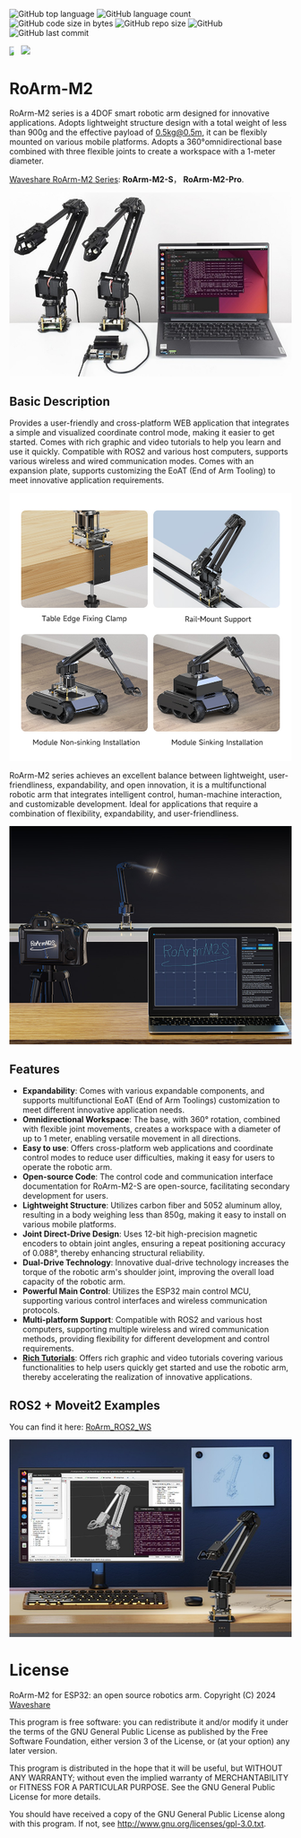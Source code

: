 ![GitHub top language](https://img.shields.io/github/languages/top/effectsmachine/roarm_m2) ![GitHub language count](https://img.shields.io/github/languages/count/effectsmachine/roarm_m2)
![GitHub code size in bytes](https://img.shields.io/github/languages/code-size/effectsmachine/roarm_m2)
![GitHub repo size](https://img.shields.io/github/repo-size/effectsmachine/roarm_m2) ![GitHub](https://img.shields.io/github/license/effectsmachine/roarm_m2) ![GitHub last commit](https://img.shields.io/github/last-commit/effectsmachine/roarm_m2)

<div style="display: inline-flex; align-items: center;">
  <!-- Video Thumbnail -->
  <a href="https://www.youtube.com/watch?v=PstPVWVywZc" target="_blank" style="display: inline-block;">
    <img src="https://img.youtube.com/vi/PstPVWVywZc/0.jpg" style="width: 50%; display: block;">
  </a>
  <br>
  <!-- Play Button -->
  <a href="https://www.youtube.com/watch?v=PstPVWVywZc" target="_blank" style="display: inline-block;">
    <img src="https://upload.wikimedia.org/wikipedia/commons/b/b8/YouTube_play_button_icon_%282013%E2%80%932017%29.svg" 
         style="width: 50px; height: auto; margin-left: 5px;">
  </a>
</div>

# RoArm-M2
RoArm-M2 series is a 4DOF smart robotic arm designed for innovative applications. Adopts lightweight structure design with a total weight of less than 900g and the effective payload of 0.5kg@0.5m, it can be flexibly mounted on various mobile platforms. Adopts a 360°omnidirectional base combined with three flexible joints to create a workspace with a 1-meter diameter.

[Waveshare RoArm-M2 Series](https://www.waveshare.com/roarm-m2-s.htm): **RoArm-M2-S**， **RoArm-M2-Pro**.

![](./media/RoArm-M2-S-details-37.jpg)

## Basic Description
Provides a user-friendly and cross-platform WEB application that integrates a simple and visualized coordinate control mode, making it easier to get started. Comes with rich graphic and video tutorials to help you learn and use it quickly. Compatible with ROS2 and various host computers, supports various wireless and wired communication modes. Comes with an expansion plate, supports customizing the EoAT (End of Arm Tooling) to meet innovative application requirements.

![](./media/RoArm-M2-S-details-39.jpg)

RoArm-M2 series achieves an excellent balance between lightweight, user-friendliness, expandability, and open innovation, it is a multifunctional robotic arm that integrates intelligent control, human-machine interaction, and customizable development. Ideal for applications that require a combination of flexibility, expandability, and user-friendliness.

![](./media/RoArm-M2-S-details-59.jpg)

## Features
- **Expandability**: Comes with various expandable components, and supports multifunctional EoAT (End of Arm Toolings) customization to meet different innovative application needs.
- **Omnidirectional Workspace**: The base, with 360° rotation, combined with flexible joint movements, creates a workspace with a diameter of up to 1 meter, enabling versatile movement in all directions.
- **Easy to use**: Offers cross-platform web applications and coordinate control modes to reduce user difficulties, making it easy for users to operate the robotic arm.
- **Open-source Code**: The control code and communication interface documentation for RoArm-M2-S are open-source, facilitating secondary development for users.
- **Lightweight Structure**: Utilizes carbon fiber and 5052 aluminum alloy, resulting in a body weighing less than 850g, making it easy to install on various mobile platforms.
- **Joint Direct-Drive Design**: Uses 12-bit high-precision magnetic encoders to obtain joint angles, ensuring a repeat positioning accuracy of 0.088°, thereby enhancing structural reliability.
- **Dual-Drive Technology**: Innovative dual-drive technology increases the torque of the robotic arm's shoulder joint, improving the overall load capacity of the robotic arm.
- **Powerful Main Control**: Utilizes the ESP32 main control MCU, supporting various control interfaces and wireless communication protocols.
- **Multi-platform Support**: Compatible with ROS2 and various host computers, supporting multiple wireless and wired communication methods, providing flexibility for different development and control requirements.
- **[Rich Tutorials](www.waveshare.com/wiki/RoArm-M2-S)**: Offers rich graphic and video tutorials covering various functionalities to help users quickly get started and use the robotic arm, thereby accelerating the realization of innovative applications.

## ROS2 + Moveit2 Examples
You can find it here: [RoArm_ROS2_WS](https://github.com/waveshareteam/roarm_ws_em0)

![](./media/RoArm-M2-S-details-49.jpg)


# License
RoArm-M2 for ESP32: an open source robotics arm.
Copyright (C) 2024 [Waveshare](https://www.waveshare.com/)

This program is free software: you can redistribute it and/or modify
it under the terms of the GNU General Public License as published by
the Free Software Foundation, either version 3 of the License, or
(at your option) any later version.

This program is distributed in the hope that it will be useful,
but WITHOUT ANY WARRANTY; without even the implied warranty of
MERCHANTABILITY or FITNESS FOR A PARTICULAR PURPOSE.  See the
GNU General Public License for more details.

You should have received a copy of the GNU General Public License
along with this program.  If not, see <http://www.gnu.org/licenses/gpl-3.0.txt>.
